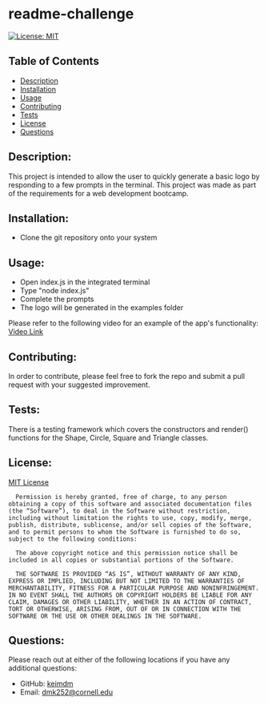 # readme-challenge
[![License: MIT](https://img.shields.io/badge/License-MIT-yellow.svg)](https://opensource.org/licenses/MIT)
## Table of Contents
* [Description](#description)
* [Installation](#installation)
* [Usage](#usage)
* [Contributing](#contributing)
* [Tests](#tests)
* [License](#license)
* [Questions](#questions)
## Description:
This project is intended to allow the user to quickly generate a basic logo by responding to a few prompts in the terminal. This project was made as part of the requirements for a web development bootcamp.

## Installation:
* Clone the git repository onto your system

## Usage:
* Open index.js in the integrated terminal
* Type "node index.js"
* Complete the prompts
* The logo will be generated in the examples folder

Please refer to the following video for an example of the app's functionality:
[Video Link](https://drive.google.com/file/d/15QS9C0O-YXeSTIwgcSH8xW6vDDzkl7Gz/view)

## Contributing:
In order to contribute, please feel free to fork the repo and submit a pull request with your suggested improvement.

## Tests:
There is a testing framework which covers the constructors and render() functions for the Shape, Circle, Square and Triangle classes.

## License:
[MIT License](https://opensource.org/license/mit/)

      Permission is hereby granted, free of charge, to any person obtaining a copy of this software and associated documentation files (the “Software”), to deal in the Software without restriction, including without limitation the rights to use, copy, modify, merge, publish, distribute, sublicense, and/or sell copies of the Software, and to permit persons to whom the Software is furnished to do so, subject to the following conditions:
      
      The above copyright notice and this permission notice shall be included in all copies or substantial portions of the Software.
      
      THE SOFTWARE IS PROVIDED “AS IS”, WITHOUT WARRANTY OF ANY KIND, EXPRESS OR IMPLIED, INCLUDING BUT NOT LIMITED TO THE WARRANTIES OF MERCHANTABILITY, FITNESS FOR A PARTICULAR PURPOSE AND NONINFRINGEMENT. IN NO EVENT SHALL THE AUTHORS OR COPYRIGHT HOLDERS BE LIABLE FOR ANY CLAIM, DAMAGES OR OTHER LIABILITY, WHETHER IN AN ACTION OF CONTRACT, TORT OR OTHERWISE, ARISING FROM, OUT OF OR IN CONNECTION WITH THE SOFTWARE OR THE USE OR OTHER DEALINGS IN THE SOFTWARE.
      
      
## Questions:
Please reach out at either of the following locations if you have any additional questions:
* GitHub: [keimdm](https://github.com/keimdm)
* Email: dmk252@cornell.edu
